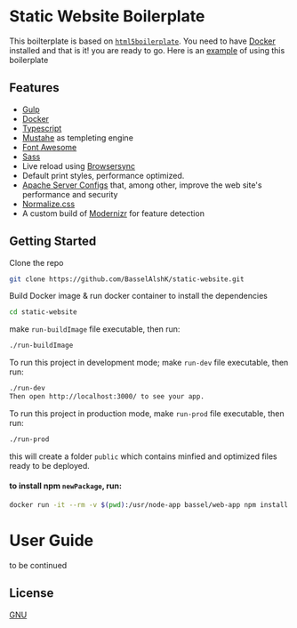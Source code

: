 # Static Website Boilerplate
This boilterplate is based on [`html5boilerplate`](https://html5boilerplate.com/). You need to have [Docker](https://www.docker.com/) installed and that is it! you are ready to go. Here is an [example](https://lab.basselkassem.com/) of using this boilerplate
## Features
    
- [Gulp](https://gulpjs.com/)
- [Docker](https://www.docker.com/)
- [Typescript](https://www.typescriptlang.org/)
- [Mustahe](https://mustache.github.io/) as templeting engine
- [Font Awesome](https://fontawesome.com/)
- [Sass](https://sass-lang.com/)
- Live reload using [Browsersync](https://browsersync.io/)
- Default print styles, performance optimized.
- [Apache Server Configs](https://github.com/h5bp/server-configs-apache) that, among other, improve the web site's performance and security
- [Normalize.css](https://necolas.github.com/normalize.css/)
- A custom build of [Modernizr](https://modernizr.com/) for feature
    detection

## Getting Started

Clone the repo

```sh
git clone https://github.com/BasselAlshK/static-website.git
```
Build Docker image & run docker container to install the dependencies
```sh
cd static-website
```
make `run-buildImage` file executable, then run:
```sh
./run-buildImage
```
To run this project in development mode; make `run-dev` file executable, then run:
```sh
./run-dev
Then open http://localhost:3000/ to see your app.
```

To run this project in production mode, make `run-prod` file executable, then run:
```sh
./run-prod
```
this will create a folder `public` which contains minfied and optimized files ready to be deployed. 

#### to install npm `newPackage`, run:
```sh
docker run -it --rm -v $(pwd):/usr/node-app bassel/web-app npm install `newPackage`
```
# User Guide
to be continued
## License
[GNU](LICENSE)
